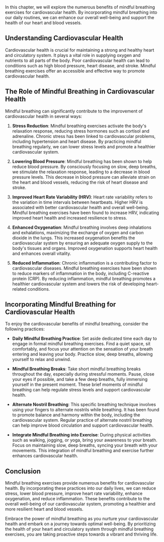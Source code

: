 
In this chapter, we will explore the numerous benefits of mindful breathing exercises for cardiovascular health. By incorporating mindful breathing into our daily routines, we can enhance our overall well-being and support the health of our heart and blood vessels.

Understanding Cardiovascular Health
-----------------------------------

Cardiovascular health is crucial for maintaining a strong and healthy heart and circulatory system. It plays a vital role in supplying oxygen and nutrients to all parts of the body. Poor cardiovascular health can lead to conditions such as high blood pressure, heart disease, and stroke. Mindful breathing exercises offer an accessible and effective way to promote cardiovascular health.

The Role of Mindful Breathing in Cardiovascular Health
------------------------------------------------------

Mindful breathing can significantly contribute to the improvement of cardiovascular health in several ways:

1. **Stress Reduction**: Mindful breathing exercises activate the body's relaxation response, reducing stress hormones such as cortisol and adrenaline. Chronic stress has been linked to cardiovascular problems, including hypertension and heart disease. By practicing mindful breathing regularly, we can lower stress levels and promote a healthier cardiovascular system.

2. **Lowering Blood Pressure**: Mindful breathing has been shown to help reduce blood pressure. By consciously focusing on slow, deep breaths, we stimulate the relaxation response, leading to a decrease in blood pressure levels. This decrease in blood pressure can alleviate strain on the heart and blood vessels, reducing the risk of heart disease and stroke.

3. **Improved Heart Rate Variability (HRV)**: Heart rate variability refers to the variation in time intervals between heartbeats. Higher HRV is associated with better cardiovascular health and overall well-being. Mindful breathing exercises have been found to increase HRV, indicating improved heart health and increased resilience to stress.

4. **Enhanced Oxygenation**: Mindful breathing involves deep inhalations and exhalations, maximizing the exchange of oxygen and carbon dioxide in the lungs. This increased oxygenation benefits the cardiovascular system by ensuring an adequate oxygen supply to the body's tissues and organs. Improved oxygenation supports heart health and enhances overall vitality.

5. **Reduced Inflammation**: Chronic inflammation is a contributing factor to cardiovascular diseases. Mindful breathing exercises have been shown to reduce markers of inflammation in the body, including C-reactive protein (CRP). By reducing inflammation, mindful breathing promotes a healthier cardiovascular system and lowers the risk of developing heart-related conditions.

Incorporating Mindful Breathing for Cardiovascular Health
---------------------------------------------------------

To enjoy the cardiovascular benefits of mindful breathing, consider the following practices:

* **Daily Mindful Breathing Practice**: Set aside dedicated time each day to engage in formal mindful breathing exercises. Find a quiet space, sit comfortably, and focus your attention on the sensation of your breath entering and leaving your body. Practice slow, deep breaths, allowing yourself to relax and unwind.

* **Mindful Breathing Breaks**: Take short mindful breathing breaks throughout the day, especially during stressful moments. Pause, close your eyes if possible, and take a few deep breaths, fully immersing yourself in the present moment. These brief moments of mindful breathing can help regulate stress levels and support cardiovascular health.

* **Alternate Nostril Breathing**: This specific breathing technique involves using your fingers to alternate nostrils while breathing. It has been found to promote balance and harmony within the body, including the cardiovascular system. Regular practice of alternate nostril breathing can help improve blood circulation and support cardiovascular health.

* **Integrate Mindful Breathing into Exercise**: During physical activities such as walking, jogging, or yoga, bring your awareness to your breath. Focus on maintaining slow, deep breaths, syncing your breath with your movements. This integration of mindful breathing and exercise further enhances cardiovascular health.

Conclusion
----------

Mindful breathing exercises provide numerous benefits for cardiovascular health. By incorporating these practices into our daily lives, we can reduce stress, lower blood pressure, improve heart rate variability, enhance oxygenation, and reduce inflammation. These benefits contribute to the overall well-being of our cardiovascular system, promoting a healthier and more resilient heart and blood vessels.

Embrace the power of mindful breathing as you nurture your cardiovascular health and embark on a journey towards optimal well-being. By prioritizing the health of your heart and circulatory system through mindful breathing exercises, you are taking proactive steps towards a vibrant and thriving life.
